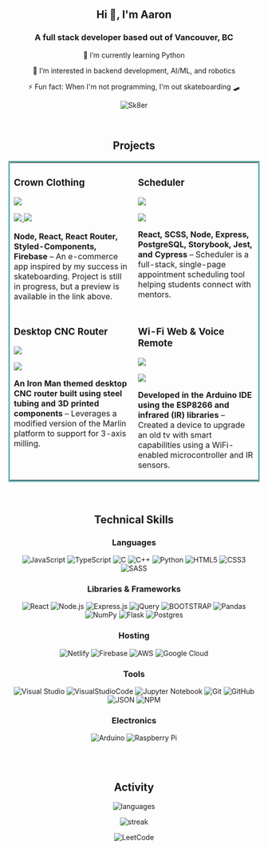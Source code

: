 <section align="center">
<h1>Hi 👋, I'm Aaron </h1>
<h3>A full stack developer based out of Vancouver, BC</h3>

🔭 I’m currently learning Python

🌱 I’m interested in backend development, AI/ML, and robotics

⚡ Fun fact: When I'm not programming, I'm out skateboarding 🛹

![Sk8er](https://user-images.githubusercontent.com/101907461/199155072-030b16a8-553f-48f8-be15-1de09746ade1.gif)

</section>

<br>

<section align="center">
<h2>Projects</h2>
<table bordercolor="#66b2b2">
  <tr>
    <td width="50%" valign="top">
      <h3>Crown Clothing</h3>

![](https://user-images.githubusercontent.com/101907461/221061539-22206763-6b12-44df-b094-91401964bd32.png)

  <p>
  <a href="https://github.com/chunloy/crwn-clothing" target="_blank">
    <img src="https://img.shields.io/badge/Code-black?style=for-the-badge&logo=github">
  </a>  
  <a href="https://crwn-clothing-build.uw.r.appspot.com/" target="_blank">
    <img src="https://img.shields.io/badge/Website-3880FF?style=for-the-badge&logoColor=white">
  
  </a>  
      </p>
        <p><strong>Node, React, React Router, Styled-Components, Firebase</strong> – An e-commerce app inspired by my success in skateboarding. Project is still in progress, but a preview is available in the link above.</p>
    </td>
    <td width="50%" valign="top">
      <h3>Scheduler</h3>

![](https://user-images.githubusercontent.com/101907461/198912461-d302a858-0a79-4715-a114-9e8de5a9cc49.png)

  <p>
  <a href="https://github.com/chunloy/scheduler" target="_blank">
    <img src="https://img.shields.io/badge/Code-black?style=for-the-badge&logo=github">
    
  </a>  
      </p>
        <p><strong> React, SCSS, Node, Express, PostgreSQL, Storybook, Jest, and Cypress</strong> – Scheduler is a full-stack, single-page appointment scheduling tool helping students connect with mentors.</p>
    </td>
  </tr>
  
  <tr>
<td width="50%" valign="top">
      <h3>Desktop CNC Router</h3>

![](https://user-images.githubusercontent.com/101907461/198864499-5bbf4c53-9ba6-46de-b318-ab3bd06fe02f.jpeg)

  <p>
  <a href="https://github.com/chunloy/desktop-cnc-router" target="_blank">
    <img src="https://img.shields.io/badge/Code-black?style=for-the-badge&logo=github">
  </a>  
      </p>
        <p><strong>An Iron Man themed desktop CNC router built using steel tubing and 3D printed components</strong> – Leverages a modified version of the Marlin platform to support for 3-axis milling.</p>
    </td>
    <td width="50%" valign="top">
      <h3>Wi-Fi Web & Voice Remote</h3>

![](https://user-images.githubusercontent.com/101907461/198857975-40d67592-6b41-48d0-960b-b086a7230496.jpg)

  <p>
  <a href="https://github.com/chunloy/wifi-web-voice-remote" target="_blank">
    <img src="https://img.shields.io/badge/Code-black?style=for-the-badge&logo=github">
  </a>  
      </p>
        <p><strong>Developed in the Arduino IDE using the ESP8266 and infrared (IR) libraries</strong> – Created a device to upgrade an old tv with smart capabilities using a WiFi-enabled microcontroller and IR sensors.</p>
    </td>
    
  </tr>
</table>
</section>

<br>

<section align="center">
<h2>Technical Skills</h2>
<p>
<h3>Languages</h3>

![JavaScript](https://img.shields.io/badge/javascript-%23323330.svg?style=for-the-badge&logo=javascript&logoColor=%23F7DF1E)
![TypeScript](https://img.shields.io/badge/typescript-%23007ACC.svg?style=for-the-badge&logo=typescript&logoColor=white)
![C](https://img.shields.io/badge/c-%2300599C.svg?style=for-the-badge&logo=c&logoColor=white)
![C++](https://img.shields.io/badge/c++-%2300599C.svg?style=for-the-badge&logo=c%2B%2B&logoColor=white)
![Python](https://img.shields.io/badge/python-3670A0?style=for-the-badge&logo=python&logoColor=ffdd54)
![HTML5](https://img.shields.io/badge/html5-%23E34F26.svg?style=for-the-badge&logo=html5&logoColor=white)
![CSS3](https://img.shields.io/badge/css3-%231572B6.svg?style=for-the-badge&logo=css3&logoColor=white)
![SASS](https://img.shields.io/badge/SASS-hotpink.svg?style=for-the-badge&logo=SASS&logoColor=white)

<h3>Libraries & Frameworks</h3>

![React](https://img.shields.io/badge/react-%2320232a.svg?style=for-the-badge&logo=react&logoColor=%2361DAFB)
![Node.js](https://img.shields.io/badge/Node.js-339933?style=for-the-badge&logo=nodedotjs&logoColor=white)
![Express.js](https://img.shields.io/badge/express.js-%23404d59.svg?style=for-the-badge&logo=express&logoColor=%2361DAFB)
![jQuery](https://img.shields.io/badge/jquery-%230769AD.svg?style=for-the-badge&logo=jquery&logoColor=white)
![BOOTSTRAP](https://img.shields.io/badge/bootstrap-%23563D7C.svg?style=for-the-badge&logo=bootstrap&logoColor=white)
![Pandas](https://img.shields.io/badge/pandas-%23150458.svg?style=for-the-badge&logo=pandas&logoColor=white)
![NumPy](https://img.shields.io/badge/numpy-%23013243.svg?style=for-the-badge&logo=numpy&logoColor=white)
![Flask](https://img.shields.io/badge/flask-%23000.svg?style=for-the-badge&logo=flask&logoColor=white)
![Postgres](https://img.shields.io/badge/postgres-%23316192.svg?style=for-the-badge&logo=postgresql&logoColor=white)

<h3>Hosting</h3>

![Netlify](https://img.shields.io/badge/Netlify-00C7B7?style=for-the-badge&logo=netlify&logoColor=white)
![Firebase](https://img.shields.io/badge/Firebase-039BE5?style=for-the-badge&logo=Firebase&logoColor=white)
![AWS](https://img.shields.io/badge/AWS-%23FF9900.svg?style=for-the-badge&logo=amazon-aws&logoColor=white)
![Google Cloud](https://img.shields.io/badge/GoogleCloud-%234285F4.svg?style=for-the-badge&logo=google-cloud&logoColor=white)

<h3>Tools</h3>

![Visual Studio](https://img.shields.io/badge/Visual%20Studio-5C2D91.svg?style=for-the-badge&logo=visual-studio&logoColor=white)
![VisualStudioCode](https://img.shields.io/badge/vscode-1f425f?logo=visualstudiocode&logoColor=0078d4&style=for-the-badge)
![Jupyter Notebook](https://img.shields.io/badge/jupyter-%23FA0F00.svg?style=for-the-badge&logo=jupyter&logoColor=white)
![Git](https://img.shields.io/badge/git-%23F05033.svg?style=for-the-badge&logo=git&logoColor=white)
![GitHub](https://img.shields.io/badge/github-%23121011.svg?style=for-the-badge&logo=github&logoColor=white)
![JSON](https://img.shields.io/badge/JSON-272b33?logo=JSON&logoColor=lightgrey&style=for-the-badge)
![NPM](https://img.shields.io/badge/npm-272b33?logo=npm&logoColor=cb3837&style=for-the-badge)

<h3>Electronics</h3>

![Arduino](https://img.shields.io/badge/-Arduino-00979D?style=for-the-badge&logo=Arduino&logoColor=white)
![Raspberry Pi](https://img.shields.io/badge/-RaspberryPi-C51A4A?style=for-the-badge&logo=Raspberry-Pi)

</p>

<br>

</section>

<br>

<section align="center">
<h2>Activity</h2>
<p>
 <img src="https://github-readme-stats.vercel.app/api/top-langs/?username=chunloy&langs_count=6&layout=compact&theme=dark&hide_border=true" alt="languages"/>
  </p>
  <p>
  <img src="https://github-readme-streak-stats.herokuapp.com/?user=chunloy&theme=dark&hide_border=true" alt="streak" />
  </p>
  <p>
  <img alt="LeetCode" src="https://leetcard.jacoblin.cool/not---aaron?border=0&hide=ranking" />
  </p>
</section>
